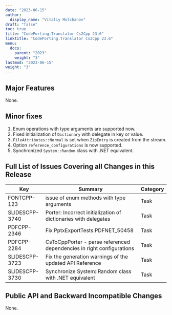 ```yaml
---
date: "2023-06-15"
author:
  display_name: "Vitaliy Molchanov"
draft: "false"
toc: true
title: "CodePorting.Translator Cs2Cpp 23.6"
linktitle: "CodePorting.Translator Cs2Cpp 23.6"
menu:
  docs:
    parent: "2023"
    weight: "3"
lastmod: "2023-06-15"
weight: "3"
---
```


## Major Features ##

None.

## Minor fixes ##

1. Enum operations with type arguments are supported now.
1. Fixed initialization of `Dictionary` with delegate in key or value.
1. `FileAttributes::Normal` is set when `ZipEntry` is created from the stream.
1. Option `reference_configurations` is now supported.
1. Synchronized `System::Random` class with .NET equivalent.

## Full List of Issues Covering all Changes in this Release ##

| Key | Summary | Category |
| --- | --- | --- |
| FONTCPP-123 | issue of enum methods with type arguments | Task |
| SLIDESCPP-3740 | Porter: Incorrect initialization of dictionaries with delegates | Task |
| PDFCPP-2346 | Fix PptxExportTests.PDFNET_50458 | Task |
| PDFCPP-2284 | CsToCppPorter - parse referenced dependencies in right configurations | Task |
| SLIDESCPP-3723 | Fix the generation warnings of the updated API Reference | Task |
| SLIDESCPP-3730 | Synchronize System::Random class with .NET equivalent | Task |

## Public API and Backward Incompatible Changes ##

None.
